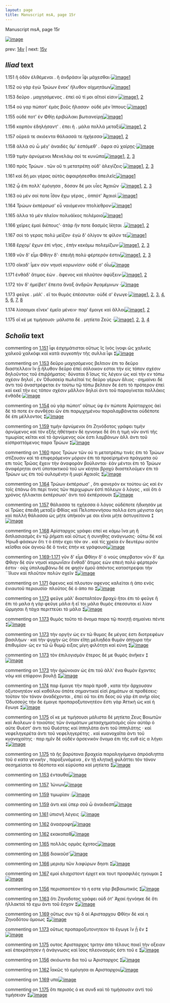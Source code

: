 ```yaml
---
layout: page
title: Manuscript msA, page 15r
---
```


Manuscript msA, page 15r

[![image](http://www.homermultitext.org/iipsrv?OBJ=IIP,1.0&FIF=/project/homer/pyramidal/deepzoom/hmt/vaimg/2017a/VA015RN_0016.tif&WID=100&CVT=JPEG)](http://www.homermultitext.org/ict2/?urn=urn:cite2:hmt:vaimg.2017a:VA015RN_0016)

prev:  [14v](../14v) | next:  [15v](../15v)

## *Iliad* text

1.151 <a id="1.151"/> ἢ ὁδὸν ἐλθέμεναι . ἢ ἀνδράσιν ἶ̈φι μάχεσθαι·[![image](http://www.homermultitext.org/iipsrv?OBJ=IIP,1.0&FIF=/project/homer/pyramidal/deepzoom/hmt/vaimg/2017a/VA015RN_0016.tif&RGN=0.183,0.2209,0.331,0.0293&WID=1000&CVT=JPEG)](http://www.homermultitext.org/ict2/?urn=urn:cite2:hmt:vaimg.2017a:VA015RN_0016@0.183,0.2209,0.331,0.0293)[1](#msA_1.477)

1.152 <a id="1.152"/> οὐ γὰρ ἐγὼ Τρώων ἕνεκ' 					ἤλυθον αἰχμητάων[![image](http://www.homermultitext.org/iipsrv?OBJ=IIP,1.0&FIF=/project/homer/pyramidal/deepzoom/hmt/vaimg/2017a/VA015RN_0016.tif&RGN=0.182,0.2434,0.331,0.0293&WID=1000&CVT=JPEG)](http://www.homermultitext.org/ict2/?urn=urn:cite2:hmt:vaimg.2017a:VA015RN_0016@0.182,0.2434,0.331,0.0293)[1](#msAil_1.152)

1.153 <a id="1.153"/> δεῦρο . μαχησόμενος . ἐπεὶ οὔ τί μοι αἴτιοί εἰσιν·[![image](http://www.homermultitext.org/iipsrv?OBJ=IIP,1.0&FIF=/project/homer/pyramidal/deepzoom/hmt/vaimg/2017a/VA015RN_0016.tif&RGN=0.187,0.2592,0.331,0.0316&WID=1000&CVT=JPEG)](http://www.homermultitext.org/ict2/?urn=urn:cite2:hmt:vaimg.2017a:VA015RN_0016@0.187,0.2592,0.331,0.0316)[1](#msAil_1.507), [2](#msA_1.478)

1.154 <a id="1.154"/> οὐ γαρ πώποτ' ἐμὰς βοῦς ἤλασαν· οὐδὲ μὲν ἵππους·[![image](http://www.homermultitext.org/iipsrv?OBJ=IIP,1.0&FIF=/project/homer/pyramidal/deepzoom/hmt/vaimg/2017a/VA015RN_0016.tif&RGN=0.184,0.2787,0.36,0.0278&WID=1000&CVT=JPEG)](http://www.homermultitext.org/ict2/?urn=urn:cite2:hmt:vaimg.2017a:VA015RN_0016@0.184,0.2787,0.36,0.0278)[1](#msA_1.479)

1.155 <a id="1.155"/> οὐδέ ποτ' ἐν Φθίῃ 					ἐριβώλακι βωτιανείρῃ[![image](http://www.homermultitext.org/iipsrv?OBJ=IIP,1.0&FIF=/project/homer/pyramidal/deepzoom/hmt/vaimg/2017a/VA015RN_0016.tif&RGN=0.179,0.2975,0.328,0.0323&WID=1000&CVT=JPEG)](http://www.homermultitext.org/ict2/?urn=urn:cite2:hmt:vaimg.2017a:VA015RN_0016@0.179,0.2975,0.328,0.0323)[1](#msAil_1.508)

1.156 <a id="1.156"/> καρπὸν ἐδηλήσαντ' . ἐπει ῆ . μάλα πολλὰ μεταξὺ[![image](http://www.homermultitext.org/iipsrv?OBJ=IIP,1.0&FIF=/project/homer/pyramidal/deepzoom/hmt/vaimg/2017a/VA015RN_0016.tif&RGN=0.18,0.3156,0.387,0.0338&WID=1000&CVT=JPEG)](http://www.homermultitext.org/ict2/?urn=urn:cite2:hmt:vaimg.2017a:VA015RN_0016@0.18,0.3156,0.387,0.0338)[1](#msAim_1.497), [2](#msAint_1.502)

1.157 <a id="1.157"/> οὔρεά τε σκιόεντα θάλασσά τε ἠχήεσσα·[![image](http://www.homermultitext.org/iipsrv?OBJ=IIP,1.0&FIF=/project/homer/pyramidal/deepzoom/hmt/vaimg/2017a/VA015RN_0016.tif&RGN=0.178,0.3351,0.315,0.0308&WID=1000&CVT=JPEG)](http://www.homermultitext.org/ict2/?urn=urn:cite2:hmt:vaimg.2017a:VA015RN_0016@0.178,0.3351,0.315,0.0308)[1](#msA_1.484), [2](#msAil_1.509)

1.158 <a id="1.158"/> ἀλλὰ σὺ ὦ μέγ' ἀναιδὲς ἅμ' ἑσπόμεθ' . ὄφρα σὺ χαίρῃς·[![image](http://www.homermultitext.org/iipsrv?OBJ=IIP,1.0&FIF=/project/homer/pyramidal/deepzoom/hmt/vaimg/2017a/VA015RN_0016.tif&RGN=0.177,0.3531,0.365,0.0353&WID=1000&CVT=JPEG)](http://www.homermultitext.org/ict2/?urn=urn:cite2:hmt:vaimg.2017a:VA015RN_0016@0.177,0.3531,0.365,0.0353)

1.159 <a id="1.159"/> τιμὴν ἀρνύμενοι Μενελάῳ σοί τε κυνῶπα[![image](http://www.homermultitext.org/iipsrv?OBJ=IIP,1.0&FIF=/project/homer/pyramidal/deepzoom/hmt/vaimg/2017a/VA015RN_0016.tif&RGN=0.177,0.3764,0.335,0.027&WID=1000&CVT=JPEG)](http://www.homermultitext.org/ict2/?urn=urn:cite2:hmt:vaimg.2017a:VA015RN_0016@0.177,0.3764,0.335,0.027)[1](#msA_1.480), [2](#msAil_1.511), [3](#msAil_1.510)

1.160 <a id="1.160"/> πρὸς Τρώων . τῶν οὔ 					τι μετατρέπῃ οὐδ' ἀλεγίζεις·[![image](http://www.homermultitext.org/iipsrv?OBJ=IIP,1.0&FIF=/project/homer/pyramidal/deepzoom/hmt/vaimg/2017a/VA015RN_0016.tif&RGN=0.174,0.3952,0.35,0.0316&WID=1000&CVT=JPEG)](http://www.homermultitext.org/ict2/?urn=urn:cite2:hmt:vaimg.2017a:VA015RN_0016@0.174,0.3952,0.35,0.0316)[1](#msA_1.482), [2](#msA_1.481), [3](#msAil_1.512)

1.161 <a id="1.161"/> καὶ δή μοι γέρας αὐτὸς ἀφαιρήσεσθαι ἀπειλεῖς[![image](http://www.homermultitext.org/iipsrv?OBJ=IIP,1.0&FIF=/project/homer/pyramidal/deepzoom/hmt/vaimg/2017a/VA015RN_0016.tif&RGN=0.178,0.4117,0.35,0.0316&WID=1000&CVT=JPEG)](http://www.homermultitext.org/ict2/?urn=urn:cite2:hmt:vaimg.2017a:VA015RN_0016@0.178,0.4117,0.35,0.0316)[1](#msAil_1.513)

1.162 <a id="1.162"/> ᾧ ἔπι πολλ' ἐμόγησα , δόσαν δέ μοι υἷες Ἀχαιῶν ·[![image](http://www.homermultitext.org/iipsrv?OBJ=IIP,1.0&FIF=/project/homer/pyramidal/deepzoom/hmt/vaimg/2017a/VA015RN_0016.tif&RGN=0.177,0.4282,0.357,0.0346&WID=1000&CVT=JPEG)](http://www.homermultitext.org/ict2/?urn=urn:cite2:hmt:vaimg.2017a:VA015RN_0016@0.177,0.4282,0.357,0.0346)[1](#msAil_1.515), [2](#msAint_1.503), [3](#msAil_1.514)

1.163 <a id="1.163"/> οὐ μέν σοί ποτε ἶ̈σον ἔχω γέρας , ὁππότ' Ἀχαιοὶ 				[![image](http://www.homermultitext.org/iipsrv?OBJ=IIP,1.0&FIF=/project/homer/pyramidal/deepzoom/hmt/vaimg/2017a/VA015RN_0016.tif&RGN=0.179,0.45,0.337,0.0331&WID=1000&CVT=JPEG)](http://www.homermultitext.org/ict2/?urn=urn:cite2:hmt:vaimg.2017a:VA015RN_0016@0.179,0.45,0.337,0.0331)[1](#msAim_1.498)

1.164 <a id="1.164"/> Τρώων ἐκπέρσωσ' εὖ 					ναιόμενον πτολίεθρον·[![image](http://www.homermultitext.org/iipsrv?OBJ=IIP,1.0&FIF=/project/homer/pyramidal/deepzoom/hmt/vaimg/2017a/VA015RN_0016.tif&RGN=0.178,0.4718,0.352,0.0293&WID=1000&CVT=JPEG)](http://www.homermultitext.org/ict2/?urn=urn:cite2:hmt:vaimg.2017a:VA015RN_0016@0.178,0.4718,0.352,0.0293)[1](#msA_1.483)

1.165 <a id="1.165"/> ἀλλα τὸ μὲν πλεῖον πολυάϊκος πολέμοιο[![image](http://www.homermultitext.org/iipsrv?OBJ=IIP,1.0&FIF=/project/homer/pyramidal/deepzoom/hmt/vaimg/2017a/VA015RN_0016.tif&RGN=0.178,0.4906,0.3,0.0278&WID=1000&CVT=JPEG)](http://www.homermultitext.org/ict2/?urn=urn:cite2:hmt:vaimg.2017a:VA015RN_0016@0.178,0.4906,0.3,0.0278)[1](#msAil_1.516)

1.166 <a id="1.166"/> χεῖρες ἐμαὶ διέπους'· ἀτὰρ ἤν ποτε δασμὸς ἵ̈κηται .[![image](http://www.homermultitext.org/iipsrv?OBJ=IIP,1.0&FIF=/project/homer/pyramidal/deepzoom/hmt/vaimg/2017a/VA015RN_0016.tif&RGN=0.174,0.5109,0.388,0.0278&WID=1000&CVT=JPEG)](http://www.homermultitext.org/ict2/?urn=urn:cite2:hmt:vaimg.2017a:VA015RN_0016@0.174,0.5109,0.388,0.0278)[1](#msAil_1.518), [2](#msAil_1.517)

1.167 <a id="1.167"/> σοὶ τὸ γερας πολὺ μεῖζον· ἐγὼ δ' ὀλίγον τε φίλον τε[![image](http://www.homermultitext.org/iipsrv?OBJ=IIP,1.0&FIF=/project/homer/pyramidal/deepzoom/hmt/vaimg/2017a/VA015RN_0016.tif&RGN=0.175,0.5274,0.355,0.0301&WID=1000&CVT=JPEG)](http://www.homermultitext.org/ict2/?urn=urn:cite2:hmt:vaimg.2017a:VA015RN_0016@0.175,0.5274,0.355,0.0301)[1](#msAil_1.519)

1.168 <a id="1.168"/> ἔρχομ' ἔχων ἐπὶ νῆας , ἐπὴν κεκάμω πολεμίζων·[![image](http://www.homermultitext.org/iipsrv?OBJ=IIP,1.0&FIF=/project/homer/pyramidal/deepzoom/hmt/vaimg/2017a/VA015RN_0016.tif&RGN=0.179,0.5447,0.371,0.0301&WID=1000&CVT=JPEG)](http://www.homermultitext.org/ict2/?urn=urn:cite2:hmt:vaimg.2017a:VA015RN_0016@0.179,0.5447,0.371,0.0301)[1](#msA_1.485), [2](#msAil_1.520), [3](#msA_1.486)

1.169 <a id="1.169"/> νῦν δ' εἶμι Φθίην 					δ'· ἐπειῆὴ πολὺ φέρτερόν ἐστιν[![image](http://www.homermultitext.org/iipsrv?OBJ=IIP,1.0&FIF=/project/homer/pyramidal/deepzoom/hmt/vaimg/2017a/VA015RN_0016.tif&RGN=0.176,0.5642,0.352,0.0316&WID=1000&CVT=JPEG)](http://www.homermultitext.org/ict2/?urn=urn:cite2:hmt:vaimg.2017a:VA015RN_0016@0.176,0.5642,0.352,0.0316)[1](#msAim_1.499), [2](#msAint_1.504), [3](#msAil_1.521)

1.170 <a id="1.170"/> οἴκαδ' ΐμεν σὺν νηυσὶ κορωνίσιν· οὐδέ σ' ὀΐω[![image](http://www.homermultitext.org/iipsrv?OBJ=IIP,1.0&FIF=/project/homer/pyramidal/deepzoom/hmt/vaimg/2017a/VA015RN_0016.tif&RGN=0.177,0.5838,0.335,0.0316&WID=1000&CVT=JPEG)](http://www.homermultitext.org/ict2/?urn=urn:cite2:hmt:vaimg.2017a:VA015RN_0016@0.177,0.5838,0.335,0.0316)

1.171 <a id="1.171"/> ἐνθάδ' ἄτιμος ἐὼν . ἄφενος καὶ πλοῦτον ἀφύξειν·[![image](http://www.homermultitext.org/iipsrv?OBJ=IIP,1.0&FIF=/project/homer/pyramidal/deepzoom/hmt/vaimg/2017a/VA015RN_0016.tif&RGN=0.178,0.6018,0.359,0.0331&WID=1000&CVT=JPEG)](http://www.homermultitext.org/ict2/?urn=urn:cite2:hmt:vaimg.2017a:VA015RN_0016@0.178,0.6018,0.359,0.0331)[1](#msA_1.488), [2](#msAint_1.505)

1.172 <a id="1.172"/> τὸν δ' ἠμείβετ' ἔπειτα ἄναξ ἀνδρῶν Ἀγαμέμνων ·[![image](http://www.homermultitext.org/iipsrv?OBJ=IIP,1.0&FIF=/project/homer/pyramidal/deepzoom/hmt/vaimg/2017a/VA015RN_0016.tif&RGN=0.171,0.6206,0.359,0.0331&WID=1000&CVT=JPEG)](http://www.homermultitext.org/ict2/?urn=urn:cite2:hmt:vaimg.2017a:VA015RN_0016@0.171,0.6206,0.359,0.0331)

1.173 <a id="1.173"/> φεῦγε . μάλ' . εἴ τοι θυμὸς ἐπέσσυται· οὐδέ σ' ἔγωγε·[![image](http://www.homermultitext.org/iipsrv?OBJ=IIP,1.0&FIF=/project/homer/pyramidal/deepzoom/hmt/vaimg/2017a/VA015RN_0016.tif&RGN=0.176,0.6379,0.374,0.0338&WID=1000&CVT=JPEG)](http://www.homermultitext.org/ict2/?urn=urn:cite2:hmt:vaimg.2017a:VA015RN_0016@0.176,0.6379,0.374,0.0338)[1](#msA_1.489), [2](#msA_1.493), [3](#msAim_1.500), [4](#msA_1.491), [5](#msA_1.490), [6](#msA_1.492), [7](#msAil_1.522), [8](#msAil_1.523)

1.174 <a id="1.174"/> λίσσομαι εἵνεκ' ἐμεῖο μένειν· παρ' ἔμοιγε καὶ ἄλλοι[![image](http://www.homermultitext.org/iipsrv?OBJ=IIP,1.0&FIF=/project/homer/pyramidal/deepzoom/hmt/vaimg/2017a/VA015RN_0016.tif&RGN=0.168,0.6582,0.374,0.0338&WID=1000&CVT=JPEG)](http://www.homermultitext.org/ict2/?urn=urn:cite2:hmt:vaimg.2017a:VA015RN_0016@0.168,0.6582,0.374,0.0338)[1](#msA_1.494), [2](#msAil_1.524)

1.175 <a id="1.175"/> οἵ κέ με τιμήσουσι· μάλιστα δὲ . μητίετα Ζεύς ·[![image](http://www.homermultitext.org/iipsrv?OBJ=IIP,1.0&FIF=/project/homer/pyramidal/deepzoom/hmt/vaimg/2017a/VA015RN_0016.tif&RGN=0.175,0.6769,0.344,0.0338&WID=1000&CVT=JPEG)](http://www.homermultitext.org/ict2/?urn=urn:cite2:hmt:vaimg.2017a:VA015RN_0016@0.175,0.6769,0.344,0.0338)[1](#msAim_1.501), [2](#msA_1.495), [3](#msAint_1.506), [4](#msA_1.496)

## *Scholia* text

commenting on [1.151](#1.151)  <a id="msA_1.477"/> ἶφι ἐσχημάτισται οὕτως ἴς ϊνός ἰνοφι ῶς χαλκός χαλκοῦ χαλκόφι καὶ κατὰ συγκοπὴν τῆς συλλα ἶφι ⁑[![image](http://www.homermultitext.org/iipsrv?OBJ=IIP,1.0&FIF=/project/homer/pyramidal/deepzoom/hmt/vaimg/2017a/VA015RN_0016.tif&RGN=0.17428150,0.11203320,0.48120855,0.02323651&WID=1000&CVT=JPEG)](http://www.homermultitext.org/ict2/?urn=urn:cite2:hmt:vaimg.2017a:VA015RN_0016@0.17428150,0.11203320,0.48120855,0.02323651)

commenting on [1.153](#1.153)  <a id="msA_1.478"/> δεῦρο μαχησόμενος βελτιον ἐπι το δεῦρο διαστελλειν ἵν ᾖ ἤλυθον δεῦρο ἐπεὶ σόλοικον εσται τὴν εἰς τόπον σχέσιν δηλοῦντος τοῦ ἐπιῤῥήματος· δύναται δ ἴσως τίς λέγειν ὡς καὶ τὴν εν τόπω σχέσιν δηλοῖ , ἐν Ὀδυσσείᾳ πωλεῖταί τις δεῦρο γέρων ἄλιος · σημαίνει δὲ ἀντι τοῦ ἀναστρέφεται ἐν τούτω τῷ τόπω βελτιον δε ἐστι τὸ πρότερον ἐπεὶ καὶ εκεῖ τὴν εις τόπον σχέσιν μᾶλλον δηλοὶ ἀντι τοῦ παραγίνεται πολλάκις ἐνθάδε·[![image](http://www.homermultitext.org/iipsrv?OBJ=IIP,1.0&FIF=/project/homer/pyramidal/deepzoom/hmt/vaimg/2017a/VA015RN_0016.tif&RGN=0.1717022,0.12143845,0.60722181,0.04398340&WID=1000&CVT=JPEG)](http://www.homermultitext.org/ict2/?urn=urn:cite2:hmt:vaimg.2017a:VA015RN_0016@0.1717022,0.12143845,0.60722181,0.04398340)

commenting on [1.154](#1.154)  <a id="msA_1.479"/> οὐ γάρ πώποτ' οὕτως ὑφ ἑν πώποτε Ἀρίσταρχος ἀεὶ δὲ τὸ ποτε ἐν συνθέσει ὣν ἐπι παρῳχημένου παραλαμβάνεται οὐδέποτε δὲ ἐπι μέλλοντος ⁑[![image](http://www.homermultitext.org/iipsrv?OBJ=IIP,1.0&FIF=/project/homer/pyramidal/deepzoom/hmt/vaimg/2017a/VA015RN_0016.tif&RGN=0.17207074,0.15214385,0.60685335,0.02517289&WID=1000&CVT=JPEG)](http://www.homermultitext.org/ict2/?urn=urn:cite2:hmt:vaimg.2017a:VA015RN_0016@0.17207074,0.15214385,0.60685335,0.02517289)

commenting on [1.159](#1.159)  <a id="msA_1.480"/> τιμὴν ἀρνύμενοι ὅτι Ζηνόδοτος γράφει τιμὴν ἀρνύμενος καὶ τὸν εξῆς ἡθέτηκεν δὲ ηγνοηκε δὲ ὅτι ἡ τιμὴ νῦν αντὶ τῆς τιμωρίας κεῖται καὶ τὸ ἀρνύμενος οὐκ έστι λαμβάνων ἀλλ ἀντι τοῦ εἰσπραττόμενος παρα Τρώων ⁑[![image](http://www.homermultitext.org/iipsrv?OBJ=IIP,1.0&FIF=/project/homer/pyramidal/deepzoom/hmt/vaimg/2017a/VA015RN_0016.tif&RGN=0.17207074,0.16403873,0.60685335,0.03347165&WID=1000&CVT=JPEG)](http://www.homermultitext.org/ict2/?urn=urn:cite2:hmt:vaimg.2017a:VA015RN_0016@0.17207074,0.16403873,0.60685335,0.03347165)

commenting on [1.160](#1.160)  <a id="msA_1.481"/> προς Τρώων τῶν ού τι μετατρέπῳ τινὲς ἐπι τὸ Τρώων στίζουσιν καὶ τὸ επιφερόμενον μόριον ἐπι τὰ προεἰρημένα πράγματα οὐ επι τοὺς Τρῶας ἔχειν τὴν ἀναφορὰν βούλονται· ἐὰν μέντοι ἐπι τὸ Τρώων ἀναφέρηται αντὶ ὑποτακτικοῦ τοῦ ων κέηται βραχὺ διαστελοῦμεν ἐπι τὸ Τρώων ως ἐπι τοῦ ουλομένην ἢ μυρί Αχαιοῖς ⁑[![image](http://www.homermultitext.org/iipsrv?OBJ=IIP,1.0&FIF=/project/homer/pyramidal/deepzoom/hmt/vaimg/2017a/VA015RN_0016.tif&RGN=0.17207074,0.18478562,0.61495947,0.04066390&WID=1000&CVT=JPEG)](http://www.homermultitext.org/ict2/?urn=urn:cite2:hmt:vaimg.2017a:VA015RN_0016@0.17207074,0.18478562,0.61495947,0.04066390)

commenting on [1.164](#1.164)  <a id="msA_1.483"/> Τρώων ἐκπέρσωσ' , ὅτι φανερὸν εκ τούτου ὡς καὶ ἐν τοῖς ἐπάνω ὅτι περί τινος τῶν περιχωρων ἐστὶ πόλεων ὁ λόγος , καὶ ὅτι ὁ χρόνος ήλλακται ἐκπέρσωσι' ἀντι τοῦ ἐκπέρσουσι ⁑[![image](http://www.homermultitext.org/iipsrv?OBJ=IIP,1.0&FIF=/project/homer/pyramidal/deepzoom/hmt/vaimg/2017a/VA015RN_0016.tif&RGN=0.56669123,0.26887967,0.20375829,0.04868603&WID=1000&CVT=JPEG)](http://www.homermultitext.org/ict2/?urn=urn:cite2:hmt:vaimg.2017a:VA015RN_0016@0.56669123,0.26887967,0.20375829,0.04868603)

commenting on [1.157](#1.157)  <a id="msA_1.484"/> θάλασσα τε ηχήεσσα ὁ λόγος οὐδέποτε ἡδικησάν με οἱ Τρῶες ἐπειδὴ μεταξὺ Φθίας καὶ Πελοποννήσου πολλα ἐστι μέγιστα όρη καὶ πολλὴ θάλασσα ὡς μήτε ὑπήκοόν με σοι εῖναι μήτε ἀστυγείτονα ⁑[![image](http://www.homermultitext.org/iipsrv?OBJ=IIP,1.0&FIF=/project/homer/pyramidal/deepzoom/hmt/vaimg/2017a/VA015RN_0016.tif&RGN=0.57295505,0.31424620,0.21149595,0.06196404&WID=1000&CVT=JPEG)](http://www.homermultitext.org/ict2/?urn=urn:cite2:hmt:vaimg.2017a:VA015RN_0016@0.57295505,0.31424620,0.21149595,0.06196404)

commenting on [1.168](#1.168)  <a id="msA_1.486.comment"/> Αρίσταρχος γράφει επεί κε κάμω ἵνα μη ἢ διπλασιασμὸς ἐν τῷ ῥήματι καὶ οὕτως ἡ συνηθης ανάγνωσις· οὕτω δὲ καὶ Ἡρωδ φάσκων ὅτι τ ὸ ἐπήν εχει τὸν αν . καὶ τίς χρεία ἐν δευτέρω αὐτὸν κεῖσθαι οὐκ ἀγνοὼ δὲ ὅ τινὲς ἐπήν κε γράφουσι[![image](http://www.homermultitext.org/iipsrv?OBJ=IIP,1.0&FIF=/project/homer/pyramidal/deepzoom/hmt/vaimg/2017a/VA015RN_0016.tif&RGN=0.56853353,0.40663900,0.21407517,0.06168741&WID=1000&CVT=JPEG)](http://www.homermultitext.org/ict2/?urn=urn:cite2:hmt:vaimg.2017a:VA015RN_0016@0.56853353,0.40663900,0.21407517,0.06168741)

commenting on [1.169-1.171](#1.169-1.171)  <a id="msA_1.487"/> νῦν δ' εἶμι Φθίην δ' ὁ νοὺς ὑπερβατον νῦν δ' ἐμι Φθιην δὲ σὺν νηυσὶ κορωνῗσιν ἔνθαδ' ἄτιμος εὼν επειὴ πολὺ φέρτερόν ἐστιν · οὐχ ὑπολαμβάνω δέ σε φησὶν ἐμοῦ ἀπόντος καταστρεψαι τὴν ¨Ίλιον καὶ πλοῦτον πολὺν σχεῖν ⁑[![image](http://www.homermultitext.org/iipsrv?OBJ=IIP,1.0&FIF=/project/homer/pyramidal/deepzoom/hmt/vaimg/2017a/VA015RN_0016.tif&RGN=0.56705969,0.46500692,0.21960206,0.06113416&WID=1000&CVT=JPEG)](http://www.homermultitext.org/ict2/?urn=urn:cite2:hmt:vaimg.2017a:VA015RN_0016@0.56705969,0.46500692,0.21960206,0.06113416)

commenting on [1.171](#1.171)  <a id="msA_1.488"/> ἄφενος καὶ πλουτον αφενος καλεὶται ἡ ἀπο ενὸς ἐνιαυτοῦ περιουσία· πλοῦτος δὲ ὁ ἀπο πο ⁑[![image](http://www.homermultitext.org/iipsrv?OBJ=IIP,1.0&FIF=/project/homer/pyramidal/deepzoom/hmt/vaimg/2017a/VA015RN_0016.tif&RGN=0.57184967,0.52282158,0.21039057,0.02876902&WID=1000&CVT=JPEG)](http://www.homermultitext.org/ict2/?urn=urn:cite2:hmt:vaimg.2017a:VA015RN_0016@0.57184967,0.52282158,0.21039057,0.02876902)

commenting on [1.173](#1.173)  <a id="msA_1.489"/> φεῦγε μάλ' διασταλτέον βραχὺ ἤτοι ἐπι τὸ φεῦγε ἢ ἐπι τὸ μαλα ὴ γὰρ φεῦγε μάλα ἢ εἴ τοι μάλα θυμὸς ἐπεσσυται εἰ λίαν ὥρμησαι ἢ τάχα περιττεύει τὸ μάλα ⁑[![image](http://www.homermultitext.org/iipsrv?OBJ=IIP,1.0&FIF=/project/homer/pyramidal/deepzoom/hmt/vaimg/2017a/VA015RN_0016.tif&RGN=0.56374355,0.54412172,0.21849668,0.05172891&WID=1000&CVT=JPEG)](http://www.homermultitext.org/ict2/?urn=urn:cite2:hmt:vaimg.2017a:VA015RN_0016@0.56374355,0.54412172,0.21849668,0.05172891)

commenting on [1.173](#1.173)  <a id="msA_1.490"/> θυμὸς τοῦτο τὸ ὄνομα παρα τῷ ποιητῇ σημαίνει πέντε ⁑[![image](http://www.homermultitext.org/iipsrv?OBJ=IIP,1.0&FIF=/project/homer/pyramidal/deepzoom/hmt/vaimg/2017a/VA015RN_0016.tif&RGN=0.57295505,0.58174274,0.20486367,0.02600277&WID=1000&CVT=JPEG)](http://www.homermultitext.org/ict2/?urn=urn:cite2:hmt:vaimg.2017a:VA015RN_0016@0.57295505,0.58174274,0.20486367,0.02600277)

commenting on [1.173](#1.173)  <a id="msA_1.491.comment"/> τὴν οργήν ὡς εν τῶ θυμος δε μέγας ἐστι διοτρεφέων βασιλήων · καὶ τὴν ψυχὴν ὡς ὅταν εἴπῃ μελιηδέα θυμὸν ἀπηυρα τὴν ἐπιθυμίαν· ὡς εν τῶ ὦ θυμῷ ειξας μίγη φιλότητι καὶ εὐνη ⁑[![image](http://www.homermultitext.org/iipsrv?OBJ=IIP,1.0&FIF=/project/homer/pyramidal/deepzoom/hmt/vaimg/2017a/VA015RN_0016.tif&RGN=0.56927045,0.60442600,0.20854827,0.07026279&WID=1000&CVT=JPEG)](http://www.homermultitext.org/ict2/?urn=urn:cite2:hmt:vaimg.2017a:VA015RN_0016@0.56927045,0.60442600,0.20854827,0.07026279)

commenting on [1.173](#1.173)  <a id="msA_1.492"/> τὸν ἐπιλογισμὸν ἕτερος δέ με θυμὸς ἀνῆκεν ⁑[![image](http://www.homermultitext.org/iipsrv?OBJ=IIP,1.0&FIF=/project/homer/pyramidal/deepzoom/hmt/vaimg/2017a/VA015RN_0016.tif&RGN=0.56927045,0.65892116,0.20854827,0.02876902&WID=1000&CVT=JPEG)](http://www.homermultitext.org/ict2/?urn=urn:cite2:hmt:vaimg.2017a:VA015RN_0016@0.56927045,0.65892116,0.20854827,0.02876902)

commenting on [1.173](#1.173)  <a id="msA_1.493"/> τὴν ὁμώνοιαν ὡς ἐπι τοῦ ἀλλ' ένα θυμὸν ἔχοντες νόῳ καὶ επίφρονι βουλῇ ⁑[![image](http://www.homermultitext.org/iipsrv?OBJ=IIP,1.0&FIF=/project/homer/pyramidal/deepzoom/hmt/vaimg/2017a/VA015RN_0016.tif&RGN=0.56927045,0.68520055,0.20854827,0.02849239&WID=1000&CVT=JPEG)](http://www.homermultitext.org/ict2/?urn=urn:cite2:hmt:vaimg.2017a:VA015RN_0016@0.56927045,0.68520055,0.20854827,0.02849239)

commenting on [1.174](#1.174)  <a id="msA_1.494"/> παρ ἕμοιγε τὴν παρὰ προθ , κατα τὴν ἄρχουσαν ὀξυτονητέον καὶ καθόλου ὁπότε σημαντικαί εἰσὶ ῥημάτων αἱ προθέσεις· τοῦτον τὸν τόνον ἀναδέχονται , ἐπεὶ οῦ τοι ἐπι δεος οὐ γὰρ ἐπ ανὴρ οῖος Ὀδυσσεύς τὴν δε έμοιγε προπαροξυτονητέον ἔστι γὰρ Ἀττικὴ ὡς καὶ ἡ ἔγωγε ⁑[![image](http://www.homermultitext.org/iipsrv?OBJ=IIP,1.0&FIF=/project/homer/pyramidal/deepzoom/hmt/vaimg/2017a/VA015RN_0016.tif&RGN=0.12490789,0.71037344,0.66175387,0.04591978&WID=1000&CVT=JPEG)](http://www.homermultitext.org/ict2/?urn=urn:cite2:hmt:vaimg.2017a:VA015RN_0016@0.12490789,0.71037344,0.66175387,0.04591978)

commenting on [1.175](#1.175)  <a id="msA_1.495"/> οἵ κε με τιμήσουσι μάλιστα δὲ μητίετα Ζευς Βοιωτῶν καὶ Αιολεων ὁ τοιοῦτος τῶν ὀνομάτων μετασχηματισμὸς οἷον αὐτὰρ ὁ αῦτε Θυέστ' ἀντι τοῦ Θυέστης καὶ ἱππηλάτα ἀντι τοῦ ἱππηλάτης · καὶ νεφεληγερέτα ἀντι τοῦ νεφεληγερέτης . καὶ κυανοχαῖτα ἀντι τοῦ κυανοχαίτης · παρ ημῖν δὲ οὐδὲν ἀρσενικὸν ὄνομα ἐπι τῆς ευθ εἰς α λήγει ⁑[![image](http://www.homermultitext.org/iipsrv?OBJ=IIP,1.0&FIF=/project/homer/pyramidal/deepzoom/hmt/vaimg/2017a/VA015RN_0016.tif&RGN=0.12490789,0.73941909,0.65180545,0.05089903&WID=1000&CVT=JPEG)](http://www.homermultitext.org/ict2/?urn=urn:cite2:hmt:vaimg.2017a:VA015RN_0016@0.12490789,0.73941909,0.65180545,0.05089903)

commenting on [1.175](#1.175)  <a id="msA_1.496.comment"/> τὰ ῆς βαρύτονα βραχεία παραληγόμενα ἀπρόσληπτα τοῦ σ κατα γενικὴν , παροξυνόμενα , ἐν τῇ κλητικῇ φυλάττει τὸν τόνον σεσημείαται τὸ δέσποτα καὶ εὐρύοπα καὶ μητίετα ⁑[![image](http://www.homermultitext.org/iipsrv?OBJ=IIP,1.0&FIF=/project/homer/pyramidal/deepzoom/hmt/vaimg/2017a/VA015RN_0016.tif&RGN=0.12490789,0.77593361,0.65549005,0.03015214&WID=1000&CVT=JPEG)](http://www.homermultitext.org/ict2/?urn=urn:cite2:hmt:vaimg.2017a:VA015RN_0016@0.12490789,0.77593361,0.65549005,0.03015214)

commenting on [1.153](#1.153)  <a id="msAil_1.507.comment"/> ἐνταυθα[![image](http://www.homermultitext.org/iipsrv?OBJ=IIP,1.0&FIF=/project/homer/pyramidal/deepzoom/hmt/vaimg/2017a/VA015RN_0016.tif&RGN=0.19565217,0.26002766,0.03647752,0.01078838&WID=1000&CVT=JPEG)](http://www.homermultitext.org/ict2/?urn=urn:cite2:hmt:vaimg.2017a:VA015RN_0016@0.19565217,0.26002766,0.03647752,0.01078838)

commenting on [1.157](#1.157)  <a id="msAil_1.509.comment"/> Ἰώνων[![image](http://www.homermultitext.org/iipsrv?OBJ=IIP,1.0&FIF=/project/homer/pyramidal/deepzoom/hmt/vaimg/2017a/VA015RN_0016.tif&RGN=0.20633751,0.33637621,0.02947679,0.00912863&WID=1000&CVT=JPEG)](http://www.homermultitext.org/ict2/?urn=urn:cite2:hmt:vaimg.2017a:VA015RN_0016@0.20633751,0.33637621,0.02947679,0.00912863)

commenting on [1.159](#1.159)  <a id="msAil_1.510.comment"/> τιμωρίαν :[![image](http://www.homermultitext.org/iipsrv?OBJ=IIP,1.0&FIF=/project/homer/pyramidal/deepzoom/hmt/vaimg/2017a/VA015RN_0016.tif&RGN=0.19454679,0.37427386,0.05158438,0.00968188&WID=1000&CVT=JPEG)](http://www.homermultitext.org/ict2/?urn=urn:cite2:hmt:vaimg.2017a:VA015RN_0016@0.19454679,0.37427386,0.05158438,0.00968188)

commenting on [1.159](#1.159)  <a id="msAil_1.511.comment"/> ἀντι καὶ ὑπερ σοῦ ὦ ἀναιδεσπ[![image](http://www.homermultitext.org/iipsrv?OBJ=IIP,1.0&FIF=/project/homer/pyramidal/deepzoom/hmt/vaimg/2017a/VA015RN_0016.tif&RGN=0.38835667,0.37648686,0.13227708,0.01217151&WID=1000&CVT=JPEG)](http://www.homermultitext.org/ict2/?urn=urn:cite2:hmt:vaimg.2017a:VA015RN_0016@0.38835667,0.37648686,0.13227708,0.01217151)

commenting on [1.161](#1.161)  <a id="msAil_1.513.comment"/> ὑπισνῆ λέγεις :[![image](http://www.homermultitext.org/iipsrv?OBJ=IIP,1.0&FIF=/project/homer/pyramidal/deepzoom/hmt/vaimg/2017a/VA015RN_0016.tif&RGN=0.46389094,0.41715076,0.06595431,0.00829876&WID=1000&CVT=JPEG)](http://www.homermultitext.org/ict2/?urn=urn:cite2:hmt:vaimg.2017a:VA015RN_0016@0.46389094,0.41715076,0.06595431,0.00829876)

commenting on [1.162](#1.162)  <a id="msAil_1.514.comment"/> ἀνασροφη[![image](http://www.homermultitext.org/iipsrv?OBJ=IIP,1.0&FIF=/project/homer/pyramidal/deepzoom/hmt/vaimg/2017a/VA015RN_0016.tif&RGN=0.19823139,0.42987552,0.05453206,0.01106501&WID=1000&CVT=JPEG)](http://www.homermultitext.org/ict2/?urn=urn:cite2:hmt:vaimg.2017a:VA015RN_0016@0.19823139,0.42987552,0.05453206,0.01106501)

commenting on [1.162](#1.162)  <a id="msAil_1.515.comment"/> εκακοπαθ[![image](http://www.homermultitext.org/iipsrv?OBJ=IIP,1.0&FIF=/project/homer/pyramidal/deepzoom/hmt/vaimg/2017a/VA015RN_0016.tif&RGN=0.28960943,0.43125864,0.04974208,0.00968188&WID=1000&CVT=JPEG)](http://www.homermultitext.org/ict2/?urn=urn:cite2:hmt:vaimg.2017a:VA015RN_0016@0.28960943,0.43125864,0.04974208,0.00968188)

commenting on [1.165](#1.165)  <a id="msAil_1.516.comment"/> πολλὰς ορμὰς ἔχοτος[![image](http://www.homermultitext.org/iipsrv?OBJ=IIP,1.0&FIF=/project/homer/pyramidal/deepzoom/hmt/vaimg/2017a/VA015RN_0016.tif&RGN=0.34266765,0.49156293,0.08511422,0.01106501&WID=1000&CVT=JPEG)](http://www.homermultitext.org/ict2/?urn=urn:cite2:hmt:vaimg.2017a:VA015RN_0016@0.34266765,0.49156293,0.08511422,0.01106501)

commenting on [1.166](#1.166)  <a id="msAil_1.517.comment"/> διοικοῦσ'[![image](http://www.homermultitext.org/iipsrv?OBJ=IIP,1.0&FIF=/project/homer/pyramidal/deepzoom/hmt/vaimg/2017a/VA015RN_0016.tif&RGN=0.29329403,0.51065007,0.04200442,0.00746888&WID=1000&CVT=JPEG)](http://www.homermultitext.org/ict2/?urn=urn:cite2:hmt:vaimg.2017a:VA015RN_0016@0.29329403,0.51065007,0.04200442,0.00746888)

commenting on [1.166](#1.166)  <a id="msAil_1.518.comment"/> μερισμ τῶν λαφύρων δηοτι ⁑[![image](http://www.homermultitext.org/iipsrv?OBJ=IIP,1.0&FIF=/project/homer/pyramidal/deepzoom/hmt/vaimg/2017a/VA015RN_0016.tif&RGN=0.44657332,0.50539419,0.10795873,0.01632089&WID=1000&CVT=JPEG)](http://www.homermultitext.org/ict2/?urn=urn:cite2:hmt:vaimg.2017a:VA015RN_0016@0.44657332,0.50539419,0.10795873,0.01632089)

commenting on [1.167](#1.167)  <a id="msAil_1.519.comment"/> εμοὶ ελαχιστοντ έρχετ και τουτ προσφιλὲς ηγουμαι ⁑[![image](http://www.homermultitext.org/iipsrv?OBJ=IIP,1.0&FIF=/project/homer/pyramidal/deepzoom/hmt/vaimg/2017a/VA015RN_0016.tif&RGN=0.38725129,0.52724758,0.17317612,0.01853389&WID=1000&CVT=JPEG)](http://www.homermultitext.org/ict2/?urn=urn:cite2:hmt:vaimg.2017a:VA015RN_0016@0.38725129,0.52724758,0.17317612,0.01853389)

commenting on [1.156](#1.156)  <a id="msAim_1.497.comment"/> περισπαστέον τὸ η εστε γὰρ βεβαιωτικός ⁑[![image](http://www.homermultitext.org/iipsrv?OBJ=IIP,1.0&FIF=/project/homer/pyramidal/deepzoom/hmt/vaimg/2017a/VA015RN_0016.tif&RGN=0.51547531,0.32503458,0.05268976,0.05283541&WID=1000&CVT=JPEG)](http://www.homermultitext.org/ict2/?urn=urn:cite2:hmt:vaimg.2017a:VA015RN_0016@0.51547531,0.32503458,0.05268976,0.05283541)

commenting on [1.163](#1.163)  <a id="msAim_1.498.comment"/> ὅτι Ζηνοδοτος γράφει οὐδ ότ' Ἀχαιί ἠγνόηκε δὲ ὅτι ήλλακταὶ τὸ εχω ἀντι τοῦ ἔσχον ⁑[![image](http://www.homermultitext.org/iipsrv?OBJ=IIP,1.0&FIF=/project/homer/pyramidal/deepzoom/hmt/vaimg/2017a/VA015RN_0016.tif&RGN=0.50478998,0.45753804,0.06484893,0.04868603&WID=1000&CVT=JPEG)](http://www.homermultitext.org/ict2/?urn=urn:cite2:hmt:vaimg.2017a:VA015RN_0016@0.50478998,0.45753804,0.06484893,0.04868603)

commenting on [1.169](#1.169)  <a id="msAim_1.499.comment"/> οὕτως συν τῷ δ αἱ Αρισταρχου Φθίην δὲ καὶ η Ζηνοδότου ὁμοιως ⁑[![image](http://www.homermultitext.org/iipsrv?OBJ=IIP,1.0&FIF=/project/homer/pyramidal/deepzoom/hmt/vaimg/2017a/VA015RN_0016.tif&RGN=0.51289609,0.57704011,0.05637436,0.04813278&WID=1000&CVT=JPEG)](http://www.homermultitext.org/ict2/?urn=urn:cite2:hmt:vaimg.2017a:VA015RN_0016@0.51289609,0.57704011,0.05637436,0.04813278)

commenting on [1.173](#1.173)  <a id="msAim_1.500.comment"/> οὕτως προπαροξυτονητεον τὸ ἔγωγε ἵν ᾖ ἕν ⁑[![image](http://www.homermultitext.org/iipsrv?OBJ=IIP,1.0&FIF=/project/homer/pyramidal/deepzoom/hmt/vaimg/2017a/VA015RN_0016.tif&RGN=0.52837141,0.65172891,0.04274134,0.03928077&WID=1000&CVT=JPEG)](http://www.homermultitext.org/ict2/?urn=urn:cite2:hmt:vaimg.2017a:VA015RN_0016@0.52837141,0.65172891,0.04274134,0.03928077)

commenting on [1.175](#1.175)  <a id="msAim_1.501.comment"/> ουτος Αρισταρχος τριτην ἀπο τέλους ποιεῖ τὴν οξειαν καὶ ἐπεκράτησεν ἡ ἀνάγνωσις καὶ ἴσος πλεονασμός ἐστι τοῦ ε ⁑[![image](http://www.homermultitext.org/iipsrv?OBJ=IIP,1.0&FIF=/project/homer/pyramidal/deepzoom/hmt/vaimg/2017a/VA015RN_0016.tif&RGN=0.42557111,0.69377593,0.15401621,0.03291840&WID=1000&CVT=JPEG)](http://www.homermultitext.org/ict2/?urn=urn:cite2:hmt:vaimg.2017a:VA015RN_0016@0.42557111,0.69377593,0.15401621,0.03291840)

commenting on [1.156](#1.156)  <a id="msAint_1.502.comment"/> σκιόωντα δια τοῦ ω Ἀρισταρχος ⁑[![image](http://www.homermultitext.org/iipsrv?OBJ=IIP,1.0&FIF=/project/homer/pyramidal/deepzoom/hmt/vaimg/2017a/VA015RN_0016.tif&RGN=0.13264554,0.33858921,0.05047900,0.04619640&WID=1000&CVT=JPEG)](http://www.homermultitext.org/ict2/?urn=urn:cite2:hmt:vaimg.2017a:VA015RN_0016@0.13264554,0.33858921,0.05047900,0.04619640)

commenting on [1.162](#1.162)  <a id="msAint_1.503.comment"/> Ϊακῶς τὸ εμόγησα αι Αρισταρχου[![image](http://www.homermultitext.org/iipsrv?OBJ=IIP,1.0&FIF=/project/homer/pyramidal/deepzoom/hmt/vaimg/2017a/VA015RN_0016.tif&RGN=0.13706706,0.43762102,0.04863670,0.04536653&WID=1000&CVT=JPEG)](http://www.homermultitext.org/ict2/?urn=urn:cite2:hmt:vaimg.2017a:VA015RN_0016@0.13706706,0.43762102,0.04863670,0.04536653)

commenting on [1.169](#1.169)  <a id="msAint_1.504.comment"/> υπο[![image](http://www.homermultitext.org/iipsrv?OBJ=IIP,1.0&FIF=/project/homer/pyramidal/deepzoom/hmt/vaimg/2017a/VA015RN_0016.tif&RGN=0.14701548,0.57040111,0.02652911,0.01438451&WID=1000&CVT=JPEG)](http://www.homermultitext.org/ict2/?urn=urn:cite2:hmt:vaimg.2017a:VA015RN_0016@0.14701548,0.57040111,0.02652911,0.01438451)

commenting on [1.175](#1.175)  <a id="msAint_1.506.comment"/> ὅτι περισὸς ὁ κε συνδ καὶ τὸ τιμήσουσιν αντὶ τοῦ τιμήσειαν ⁑[![image](http://www.homermultitext.org/iipsrv?OBJ=IIP,1.0&FIF=/project/homer/pyramidal/deepzoom/hmt/vaimg/2017a/VA015RN_0016.tif&RGN=0.12785556,0.68326418,0.20928519,0.02849239&WID=1000&CVT=JPEG)](http://www.homermultitext.org/ict2/?urn=urn:cite2:hmt:vaimg.2017a:VA015RN_0016@0.12785556,0.68326418,0.20928519,0.02849239)